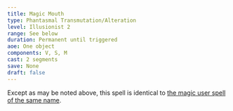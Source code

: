 ```yaml
---
title: Magic Mouth
type: Phantasmal Transmutation/Alteration
level: Illusionist 2
range: See below
duration: Permanent until triggered
aoe: One object
components: V, S, M
cast: 2 segments
save: None
draft: false
---
```


Except as may be noted above, this spell is identical to [the magic user spell of the same name](/srd/spells/magic-user/magic-mouth).
